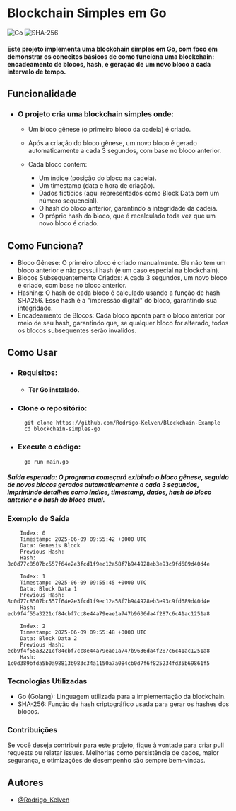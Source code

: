 # Blockchain Simples em Go

![Go](https://img.shields.io/badge/go-%2300ADD8.svg?style=for-the-badge&logo=go&logoColor=white) ![SHA-256](https://img.shields.io/badge/SHA--256-4CAF50?style=for-the-badge&logo=security&logoColor=white)




#### Este projeto implementa uma blockchain simples em Go, com foco em demonstrar os conceitos básicos de como funciona uma blockchain: encadeamento de blocos, hash, e geração de um novo bloco a cada intervalo de tempo.

## Funcionalidade

- ### O projeto cria uma blockchain simples onde:

    - Um bloco gênese (o primeiro bloco da cadeia) é criado.

    - Após a criação do bloco gênese, um novo bloco é gerado automaticamente a cada 3 segundos, com base no bloco anterior.

    - Cada bloco contém:

        - Um índice (posição do bloco na cadeia).
        - Um timestamp (data e hora de criação).
        - Dados fictícios (aqui representados como Block Data com um número sequencial).
        - O hash do bloco anterior, garantindo a integridade da cadeia.
        - O próprio hash do bloco, que é recalculado toda vez que um novo bloco é criado.

## Como Funciona?

- Bloco Gênese: O primeiro bloco é criado manualmente. Ele não tem um bloco anterior e não possui hash (é um caso especial na blockchain).
- Blocos Subsequentemente Criados: A cada 3 segundos, um novo bloco é criado, com base no bloco anterior.
- Hashing: O hash de cada bloco é calculado usando a função de hash SHA256. Esse hash é a "impressão digital" do bloco, garantindo sua integridade.
- Encadeamento de Blocos: Cada bloco aponta para o bloco anterior por meio de seu hash, garantindo que, se qualquer bloco for alterado, todos os blocos subsequentes serão invalidos.

## Como Usar
- ### Requisitos:
  - #### Ter Go instalado.

- ### Clone o repositório:

        git clone https://github.com/Rodrigo-Kelven/Blockchain-Example
        cd blockchain-simples-go

- ### Execute o código:

        go run main.go

##### Saída esperada: O programa começará exibindo o bloco gênese, seguido de novos blocos gerados automaticamente a cada 3 segundos, imprimindo detalhes como índice, timestamp, dados, hash do bloco anterior e o hash do bloco atual.

### Exemplo de Saída

        Index: 0
        Timestamp: 2025-06-09 09:55:42 +0000 UTC
        Data: Genesis Block
        Previous Hash: 
        Hash: 8c0d77c8507bc557f64e2e3fcd1f9ec12a58f7b944928eb3e93c9fd689d40d4e

        Index: 1
        Timestamp: 2025-06-09 09:55:45 +0000 UTC
        Data: Block Data 1
        Previous Hash: 8c0d77c8507bc557f64e2e3fcd1f9ec12a58f7b944928eb3e93c9fd689d40d4e
        Hash: ecb9f4f55a3221cf84cbf7cc8e44a79eae1a747b9636da4f287c6c41ac1251a8

        Index: 2
        Timestamp: 2025-06-09 09:55:48 +0000 UTC
        Data: Block Data 2
        Previous Hash: ecb9f4f55a3221cf84cbf7cc8e44a79eae1a747b9636da4f287c6c41ac1251a8
        Hash: 1c0d389bfda5b0a98813b983c34a1150a7a084cb0d7f6f825234fd35b69861f5

### Tecnologias Utilizadas

- Go (Golang): Linguagem utilizada para a implementação da blockchain.
- SHA-256: Função de hash criptográfico usada para gerar os hashes dos blocos.

### Contribuições

Se você deseja contribuir para este projeto, fique à vontade para criar pull requests ou relatar issues. Melhorias como persistência de dados, maior segurança, e otimizações de desempenho são sempre bem-vindas.

## Autores
- [@Rodrigo_Kelven](https://github.com/Rodrigo-Kelven)
